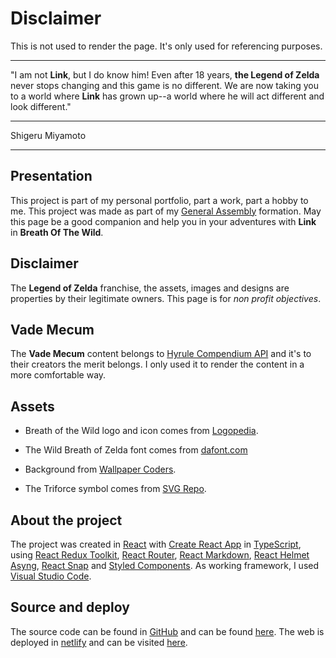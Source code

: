 # Disclaimer

This is not used to render the page. It's only used for referencing purposes.

---

"I am not **Link**, but I do know him! Even after 18 years, **the
Legend of Zelda** never stops changing and this game is no
different. We are now taking you to a world where **Link** has
grown up--a world where he will act different and look different."

---

Shigeru Miyamoto

---

## Presentation

This project is part of my personal portfolio, part a work, part a hobby to me. This project was made as part of my [General Assembly](https://generalassemb.ly/) formation. May this page be a good companion and help you in your adventures with **Link** in **Breath Of The Wild**.

## Disclaimer

The **Legend of Zelda** franchise, the assets, images and designs are properties by their legitimate owners. This page is for _non profit objectives_.

## Vade Mecum

The **Vade Mecum** content belongs to [Hyrule Compendium API](https://gadhagod.github.io/Hyrule-Compendium-API/#/) and it's to their creators the merit belongs. I only used it to render the content in a more comfortable way.

## Assets

- Breath of the Wild logo and icon comes from [Logopedia](https://logos.fandom.com/wiki/The_Legend_of_Zelda:_Breath_of_the_Wild).

- The Wild Breath of Zelda font comes from [dafont.com](https://www.dafont.com/the-wild-breath-of-zelda.font)

- Background from [Wallpaper Coders](https://wall.alphacoders.com/by_sub_category.php?id=242233&name=The+Legend+of+Zelda%3A+Breath+of+the+Wild+Fondos+de+pantalla&filter=4K+Ultra+HD&lang=Spanish).

- The Triforce symbol comes from [SVG Repo](https://www.svgrepo.com/svg/323529/triforce).

## About the project

The project was created in [React](https://es.reactjs.org/) with [Create React App](https://create-react-app.dev/) in [TypeScript](https://www.typescriptlang.org/es/), using [React Redux Toolkit](https://redux-toolkit.js.org/), [React Router](https://v5.reactrouter.com/), [React Markdown](https://www.npmjs.com/package/react-markdown), [React Helmet Asyng](https://www.npmjs.com/package/react-helmet-async), [React Snap](https://www.npmjs.com/package/react-snap) and [Styled Components](https://styled-components.com/). As working framework, I used [Visual Studio Code](https://code.visualstudio.com/).

## Source and deploy

The source code can be found in [GitHub](https://github.com) and can be found [here](https://github.com/danielvegaegea/botw-items). The web is deployed in [netlify](https://www.netlify.com/) and can be visited [here](https://tloz-botw-compendium.netlify.app/).
